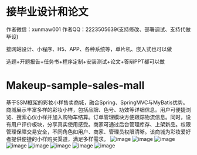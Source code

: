 # 接毕业设计和论文
作者微信：xunmaw001  作者QQ：2223505639(支持修改、部署调试、支持代做毕设)

接网站设计、小程序、H5、APP、各种系统等，单片机、嵌入式也可以做

选题+开题报告+任务书+程序定制+安装测试+论文+答辩PPT都可以做
# Makeup-sample-sales-mall
基于SSM框架的彩妆小样售卖商城，融合Spring、SpringMVC与MyBatis优势。商城展示丰富多样的彩妆小样，包括品牌、色号、功效等详细信息。用户可便捷浏览、搜索心仪小样并加入购物车结算。订单管理模块方便跟踪物流信息。同时，设有用户评价板块，分享真实使用感受。商家可通过后台管理库存、上架新品。权限管理保障交易安全，不同角色如用户、商家、管理员权限清晰。该商城为彩妆爱好者提供便捷的小样购买渠道，满足多样需求。
![image](https://github.com/user-attachments/assets/24c39f33-962d-4887-bac0-08bdbf1ff6d1)
![image](https://github.com/user-attachments/assets/0e70d0a1-c2ea-49eb-8211-93ee4fb25a75)
![image](https://github.com/user-attachments/assets/2039409f-d448-457f-8ca1-1c437c05b3d8)
![image](https://github.com/user-attachments/assets/587d2066-2809-4051-9197-46f994b94016)
![image](https://github.com/user-attachments/assets/dc80d3fe-354a-4939-8737-72a200c49703)
![image](https://github.com/user-attachments/assets/573d394c-01a4-4279-80f0-d577cddea3ea)
![image](https://github.com/user-attachments/assets/d3c252af-729f-4fe3-aedc-8d8e064c8104)
![image](https://github.com/user-attachments/assets/27beee9b-ecc8-4a1f-8231-6b84a3542798)
